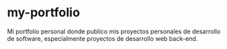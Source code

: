 # my-portfolio
Mi portfolio personal donde publico mis proyectos personales de desarrollo de software, especialmente proyectos de desarrollo web back-end.
